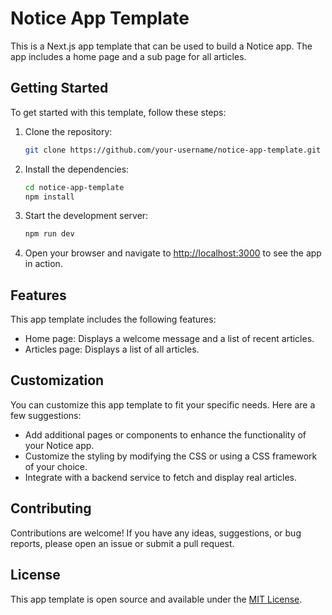 # Notice App Template

This is a Next.js app template that can be used to build a Notice app. The app includes a home page and a sub page for all articles.

## Getting Started

To get started with this template, follow these steps:

1. Clone the repository:

	```bash
	git clone https://github.com/your-username/notice-app-template.git
	```

2. Install the dependencies:

	```bash
	cd notice-app-template
	npm install
	```

3. Start the development server:

	```bash
	npm run dev
	```

4. Open your browser and navigate to [http://localhost:3000](http://localhost:3000) to see the app in action.

## Features

This app template includes the following features:

- Home page: Displays a welcome message and a list of recent articles.
- Articles page: Displays a list of all articles.

## Customization

You can customize this app template to fit your specific needs. Here are a few suggestions:

- Add additional pages or components to enhance the functionality of your Notice app.
- Customize the styling by modifying the CSS or using a CSS framework of your choice.
- Integrate with a backend service to fetch and display real articles.

## Contributing

Contributions are welcome! If you have any ideas, suggestions, or bug reports, please open an issue or submit a pull request.

## License

This app template is open source and available under the [MIT License](LICENSE).
